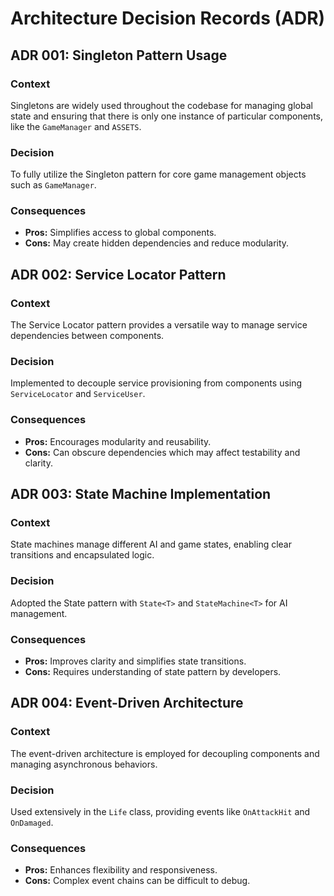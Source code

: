 # Architecture Decision Records (ADR)

## ADR 001: Singleton Pattern Usage

### Context
Singletons are widely used throughout the codebase for managing global state and ensuring that there is only one instance of particular components, like the `GameManager` and `ASSETS`.

### Decision
To fully utilize the Singleton pattern for core game management objects such as `GameManager`.

### Consequences
- **Pros:** Simplifies access to global components.
- **Cons:** May create hidden dependencies and reduce modularity.

## ADR 002: Service Locator Pattern

### Context
The Service Locator pattern provides a versatile way to manage service dependencies between components.

### Decision
Implemented to decouple service provisioning from components using `ServiceLocator` and `ServiceUser`.

### Consequences
- **Pros:** Encourages modularity and reusability.
- **Cons:** Can obscure dependencies which may affect testability and clarity.

## ADR 003: State Machine Implementation

### Context
State machines manage different AI and game states, enabling clear transitions and encapsulated logic.

### Decision
Adopted the State pattern with `State<T>` and `StateMachine<T>` for AI management.

### Consequences
- **Pros:** Improves clarity and simplifies state transitions.
- **Cons:** Requires understanding of state pattern by developers.

## ADR 004: Event-Driven Architecture

### Context
The event-driven architecture is employed for decoupling components and managing asynchronous behaviors.

### Decision
Used extensively in the `Life` class, providing events like `OnAttackHit` and `OnDamaged`.

### Consequences
- **Pros:** Enhances flexibility and responsiveness.
- **Cons:** Complex event chains can be difficult to debug.
